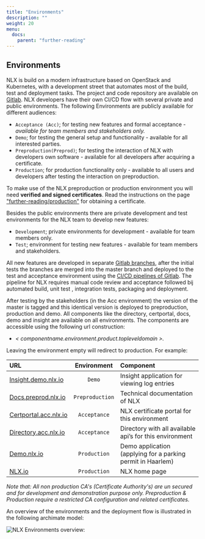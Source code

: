```yaml
---
title: "Environments"
description: ""
weight: 20
menu:
  docs:
    parent: "further-reading"
---
```



## Environments

NLX is build on a modern infrastructure based on OpenStack and Kubernetes, with a development street that automates most of the build, test and deployment tasks. The project and code repository are available on [Gitlab](https://gitlab.com/commonground/nlx). NLX developers have their own CI/CD flow with several private and public environments. The following Environments are publicly available for different audiences:

* `Acceptance (Acc)`; for testing new features and formal acceptance - *available for team members and stakeholders only.*
* `Demo`; for testing the general setup and functionality - available for all interested parties.
* `Preproduction(Preprod)`; for testing the interaction of NLX with developers own software - available for all developers after acquiring a certificate.
* `Production`; for production functionality only - available to all users and developers after testing the interaction on preproduction.

To make use of the NLX preproduction or production environment you will need **verified and signed certificates**. Read the instructions on the page ["further-reading/production"](../production) for obtaining a certificate.

Besides the public environments there are private development and test environments for the NLX team to develop new features:
* `Development`; private environments for development - available for team members only.
* `Test`; environment for testing new features - available for team members and stakeholders.

All new features are developed in separate [Gitlab branches](https://gitlab.com/commonground/nlx/branches), after the initial tests the branches are merged into the master branch and deployed to the test and acceptance environment using the [CI/CD pipelines of Gitlab](https://gitlab.com/commonground/nlx/pipelines). The pipeline for NLX requires manual code review and acceptance followed bij automated build, unit test , integration tests, packaging and deployment.

After testing by the stakeholders (in the Acc environment) the version of the master is tagged and this identical version is deployed to preproduction, production and demo.
All components like the directory, certportal, docs, demo and insight are available on all environments. The components are accessible using the following url construction:
* *< componentname.environment.product.topleveldomain >.*

Leaving the environment empty will redirect to production. For example:

|URL   | Environment | Component  |
|:-----|:----------:|:-------------|
| [Insight.demo.nlx.io](https://insight.demo.nlx.io/) |`Demo` |Insight application for viewing log entries|
|[Docs.preprod.nlx.io](https://docs.preprod.nlx.io)|`Preproduction`| Technical documentation of NLX|
|[Certportal.acc.nlx.io](https://certportal.acc.nlx.io/) |`Acceptance`| NLX certificate portal for this environment|
|[Directory.acc.nlx.io](https://directory.acc.nlx.io/) |`Acceptance`|Directory with all available api’s for this environment  |
|[Demo.nlx.io](https://demo.nlx.io/) |`Production`| Demo application (applying for a parking permit in Haarlem)|
|[NLX.io](https://nlx.io/) |`Production`| NLX home page |

*Note that: All non production CA's (Certificate Authority's) are un secured and for development and demonstration purpose only. Preproduction & Production require a restricted CA configuration and related certificates.*

An overview of the environments and the deployment flow is illustrated in the following archimate model:

![NLX Environments overview:](environments-ebb71.png "NLX Environments overview")
